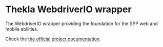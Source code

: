 # Thekla WebdriverIO wrapper

The WebdriverIO wrapper providing the foundation for the SPP web and mobile abilities.

Check the [the official project documentation](https://andy-schulz.github.io/thekla/).